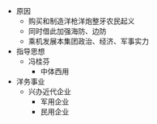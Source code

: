 - 原因
	- 购买和制造洋枪洋炮整牙农民起义
	- 同时借此加强海防、边防
	- 乘机发展本集团政治、经济、军事实力
- 指导思想
	- 冯桂芬
		- 中体西用
- 洋务事业
	- 兴办近代企业
		- 军用企业
		- 民用企业